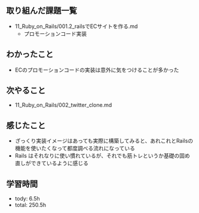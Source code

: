 ## 取り組んだ課題一覧

- 11_Ruby_on_Rails/001.2_railsでECサイトを作る.md
  - プロモーションコード実装

## わかったこと
- ECのプロモーションコードの実装は意外に気をつけることが多かった

## 次やること
- 11_Ruby_on_Rails/002_twitter_clone.md

## 感じたこと
- ざっくり実装イメージはあっても実際に構築してみると、あれこれとRailsの機能を使いたくなって都度調べる流れになっている
- Rails はそれなりに使い慣れているが、それでも筋トレというか基礎の固め直しができているように感じる

## 学習時間
- tody: 6.5h
- total: 250.5h